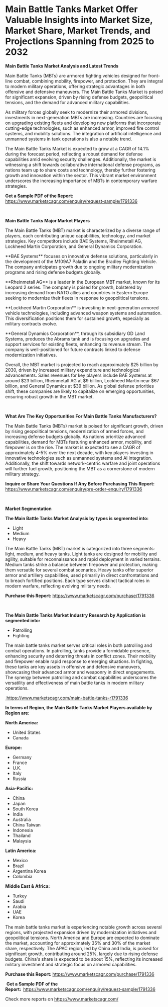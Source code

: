 <p><h1>Main Battle Tanks Market Offer Valuable Insights into Market Size, Market Share, Market Trends, and Projections Spanning from 2025 to 2032</h1></p><p><strong>Main Battle Tanks Market Analysis and Latest Trends</strong></p>
<p><p>Main Battle Tanks (MBTs) are armored fighting vehicles designed for front-line combat, combining mobility, firepower, and protection. They are integral to modern military operations, offering strategic advantages in both offensive and defensive maneuvers. The Main Battle Tanks Market is poised for significant expansion, driven by rising defense budgets, geopolitical tensions, and the demand for advanced military capabilities.</p><p>As military forces globally seek to modernize their armored divisions, investments in next-generation MBTs are increasing. Countries are focusing on upgrading existing fleets and developing new platforms that incorporate cutting-edge technologies, such as enhanced armor, improved fire control systems, and mobility solutions. The integration of artificial intelligence and unmanned systems in tank operations is also a notable trend.</p><p>The Main Battle Tanks Market is expected to grow at a CAGR of 14.1% during the forecast period, reflecting a robust demand for defense capabilities amid evolving security challenges. Additionally, the market is witnessing a shift towards collaborative international defense programs, as nations team up to share costs and technology, thereby further fostering growth and innovation within the sector. This vibrant market environment underscores the increasing importance of MBTs in contemporary warfare strategies.</p></p>
<p><strong>Get a Sample PDF of the Report:&nbsp;</strong> <a href="https://www.marketscagr.com/enquiry/request-sample/1791336?utm_campaign=3095&utm_medium=2&utm_source=Github&utm_content=ia&utm_term=30032025&utm_id=main-battle-tanks">https://www.marketscagr.com/enquiry/request-sample/1791336</a></p>
<p>&nbsp;</p>
<p><strong>Main Battle Tanks Major Market Players</strong></p>
<p><p>The Main Battle Tanks (MBT) market is characterized by a diverse range of players, each contributing unique capabilities, technology, and market strategies. Key competitors include BAE Systems, Rheinmetall AG, Lockheed Martin Corporation, and General Dynamics Corporation.</p><p>**BAE Systems** focuses on innovative defense solutions, particularly in the development of the M109A7 Paladin and the Bradley Fighting Vehicle. The company anticipates growth due to ongoing military modernization programs and rising defense budgets globally.</p><p>**Rheinmetall AG** is a leader in the European MBT market, known for its Leopard 2 series. The company is poised for growth, bolstered by increasing demand from NATO allies and countries in Eastern Europe seeking to modernize their fleets in response to geopolitical tensions.</p><p>**Lockheed Martin Corporation** is investing in next-generation armored vehicle technologies, including advanced weapon systems and automation. This diversification positions them for sustained growth, especially as military contracts evolve.</p><p>**General Dynamics Corporation**, through its subsidiary GD Land Systems, produces the Abrams tank and is focusing on upgrades and support services for existing fleets, enhancing its revenue stream. The company is well-positioned for future contracts linked to defense modernization initiatives.</p><p>Overall, the MBT market is projected to reach approximately $25 billion by 2030, driven by increased military expenditure and technological advancements. Sales revenues for key players include BAE Systems at around $23 billion, Rheinmetall AG at $9 billion, Lockheed Martin near $67 billion, and General Dynamics at $39 billion. As global defense priorities shift, these companies are likely to capitalize on emerging opportunities, ensuring robust growth in the MBT market.</p></p>
<p>&nbsp;</p>
<p><strong>What Are The Key Opportunities For Main Battle Tanks Manufacturers?</strong></p>
<p><p>The Main Battle Tanks (MBTs) market is poised for significant growth, driven by rising geopolitical tensions, modernization of armed forces, and increasing defense budgets globally. As nations prioritize advanced capabilities, demand for MBTs featuring enhanced armor, mobility, and firepower is on the rise. The market is expected to see a CAGR of approximately 4-5% over the next decade, with key players investing in innovative technologies such as unmanned systems and AI integration. Additionally, the shift towards network-centric warfare and joint operations will further fuel growth, positioning the MBT as a cornerstone of modern military strategy.</p></p>
<p><strong>Inquire or Share Your Questions If Any Before Purchasing This Report:</strong> <a href="https://www.marketscagr.com/enquiry/pre-order-enquiry/1791336?utm_campaign=3095&utm_medium=2&utm_source=Github&utm_content=ia&utm_term=30032025&utm_id=main-battle-tanks">https://www.marketscagr.com/enquiry/pre-order-enquiry/1791336</a></p>
<p>&nbsp;</p>
<p><strong>Market Segmentation</strong></p>
<p><strong>The Main Battle Tanks Market Analysis by types is segmented into:</strong></p>
<p><ul><li>Light</li><li>Medium</li><li>Heavy</li></ul></p>
<p><p>The Main Battle Tanks (MBT) market is categorized into three segments: light, medium, and heavy tanks. Light tanks are designed for mobility and agility, suitable for reconnaissance and rapid deployment in varied terrains. Medium tanks strike a balance between firepower and protection, making them versatile for several combat scenarios. Heavy tanks offer superior armor and artillery capabilities, used primarily in direct confrontations and to breach fortified positions. Each type serves distinct tactical roles in modern warfare, reflecting evolving military needs.</p></p>
<p><strong>Purchase this Report:&nbsp;</strong><a href="https://www.marketscagr.com/purchase/1791336?utm_campaign=3095&utm_medium=2&utm_source=Github&utm_content=ia&utm_term=30032025&utm_id=main-battle-tanks">https://www.marketscagr.com/purchase/1791336</a></p>
<p>&nbsp;</p>
<p><strong>The Main Battle Tanks Market Industry Research by Application is segmented into:</strong></p>
<p><ul><li>Patrolling</li><li>Fighting</li></ul></p>
<p><p>The main battle tanks market serves critical roles in both patrolling and combat operations. In patrolling, tanks provide a formidable presence, enhancing security and deterring threats in conflict zones. Their mobility and firepower enable rapid response to emerging situations. In fighting, these tanks are key assets in offensive and defensive maneuvers, showcasing their advanced armor and weaponry in direct engagements. The synergy between patrolling and combat capabilities underscores the versatility and effectiveness of main battle tanks in modern military operations.</p></p>
<p><a href="https://www.marketscagr.com/main-battle-tanks-r1791336?utm_campaign=3095&utm_medium=2&utm_source=Github&utm_content=ia&utm_term=30032025&utm_id=main-battle-tanks">&nbsp;https://www.marketscagr.com/main-battle-tanks-r1791336</a></p>
<p><strong>In terms of Region, the Main Battle Tanks Market Players available by Region are:</strong></p>
<p>
    <p> <strong> North America: </strong>
        <ul>
            <li>United States</li>
            <li>Canada</li>
        </ul>
        </p> 
    <p> <strong> Europe: </strong>
        <ul>
            <li>Germany</li>
            <li>France</li>
            <li>U.K.</li>
            <li>Italy</li>
            <li>Russia</li>
        </ul>
        </p> 
    <p> <strong> Asia-Pacific: </strong>
        <ul>
            <li>China</li>
            <li>Japan</li>
            <li>South Korea</li>
            <li>India</li>
            <li>Australia</li>
            <li>China Taiwan</li>
            <li>Indonesia</li>
            <li>Thailand</li>
            <li>Malaysia</li>
        </ul>
        </p> 
    <p> <strong> Latin America: </strong>
        <ul>
            <li>Mexico</li>
            <li>Brazil</li>
            <li>Argentina Korea</li>
            <li>Colombia</li>
        </ul>
        </p> 
    <p> <strong> Middle East & Africa: </strong>
        <ul>
            <li>Turkey</li>
            <li>Saudi</li>
            <li>Arabia</li>
            <li>UAE</li>
            <li>Korea</li>
        </ul>
    </p>
    </p>
<p><p>The main battle tanks market is experiencing notable growth across several regions, with projected expansion driven by modernization initiatives and geopolitical tensions. North America and Europe are expected to dominate the market, accounting for approximately 35% and 30% of the market share, respectively. The APAC region, led by China and India, is poised for significant growth, contributing around 25%, largely due to rising defense budgets. China's share is expected to be about 15%, reflecting its increased military investment and strategic focus on armored capabilities.</p></p>
<p><strong>Purchase this Report: </strong><a href="https://www.marketscagr.com/purchase/1791336?utm_campaign=3095&utm_medium=2&utm_source=Github&utm_content=ia&utm_term=30032025&utm_id=main-battle-tanks">https://www.marketscagr.com/purchase/1791336</a></p>
<p>&nbsp;<strong>Get a Sample PDF of the Report:&nbsp;&nbsp;</strong><a href="https://www.marketscagr.com/enquiry/request-sample/1791336?utm_campaign=3095&utm_medium=2&utm_source=Github&utm_content=ia&utm_term=30032025&utm_id=main-battle-tanks">https://www.marketscagr.com/enquiry/request-sample/1791336</a></p>
<p><strong></strong></p>
<p>Check more reports on <a href="https://www.marketscagr.com/?utm_campaign=3095&utm_medium=2&utm_source=Github&utm_content=ia&utm_term=30032025&utm_id=main-battle-tanks">https://www.marketscagr.com/</a></p>